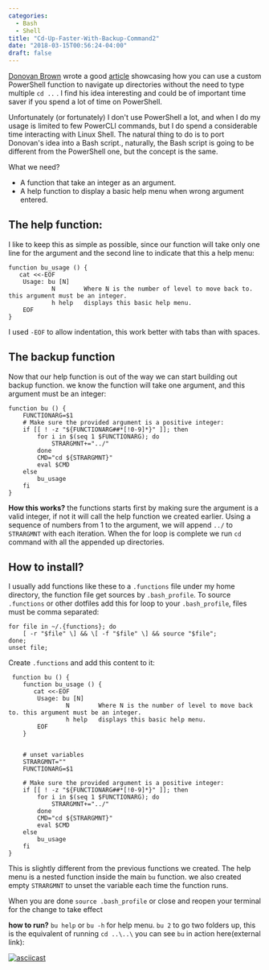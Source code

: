 ```yaml
---
categories:
  - Bash
  - Shell
title: "Cd-Up-Faster-With-Backup-Command2"
date: "2018-03-15T00:56:24-04:00"
draft: false
---
```

[Donovan Brown](http://donovanbrown.com) wrote a good [article](http://donovanbrown.com/post/Why-cd-when-you-can-just-backup) showcasing how you can use a custom PowerShell function to navigate up directories without the need to type multiple `cd ..` . I find his idea interesting and could be of important time saver if you spend a lot of time on PowerShell.

Unfortunately (or fortunately) I don't use PowerShell a lot, and when I do my usage is limited to few PowerCLI commands, but I do spend a considerable time interacting with Linux Shell. The natural thing to do is to port Donovan's idea into a Bash script., naturally, the Bash script is going to be different from the PowerShell one, but the concept is the same.

What we need?
 - A function that take an integer as an argument.
 - A help function to display a basic help menu when wrong argument entered.

## The help function:
I like to keep this as simple as possible, since our function will take only one line for the argument and the second line to indicate that this a help menu:

    function bu_usage () {
       cat <<-EOF
        Usage: bu [N]
                N        Where N is the number of level to move back to. this argument must be an integer.
                h help   displays this basic help menu.
        EOF
    }

I used `-EOF` to allow indentation, this work better with tabs than with spaces.

## The backup function
Now that our help function is out of the way we can start building out backup function. we know the function will take one argument, and this argument must be an integer:

    function bu () {
        FUNCTIONARG=$1
        # Make sure the provided argument is a positive integer:
        if [[ ! -z "${FUNCTIONARG##*[!0-9]*}" ]]; then
            for i in $(seq 1 $FUNCTIONARG); do
                STRARGMNT+="../"
            done
            CMD="cd ${STRARGMNT}"
            eval $CMD
        else
            bu_usage
        fi
    }
**How this works?** the functions starts first by making sure the argument is a valid integer, if not it will call the help function we created earlier. Using a sequence of numbers from 1 to the argument, we will append `../` to `STRARGMNT` with each iteration. When the for loop is complete we run `cd` command with all the appended up directories.

## How to install?
I usually add functions like these to a `.functions` file under my home directory, the function file get sources by `.bash_profile`.
To source `.functions` or other dotfiles add this for loop to your `.bash_profile`, files must be comma separated:

    for file in ~/.{functions}; do
        [ -r "$file" \] && \[ -f "$file" \] && source "$file";
    done;
    unset file;

Create `.functions` and add this content to it:

     function bu () {
        function bu_usage () {
           cat <<-EOF
            Usage: bu [N]
                    N        Where N is the number of level to move back to. this argument must be an integer.
                    h help   displays this basic help menu.
            EOF
        }


        # unset variables
        STRARGMNT=""
        FUNCTIONARG=$1

        # Make sure the provided argument is a positive integer:
        if [[ ! -z "${FUNCTIONARG##*[!0-9]*}" ]]; then
            for i in $(seq 1 $FUNCTIONARG); do
                STRARGMNT+="../"
            done
            CMD="cd ${STRARGMNT}"
            eval $CMD
        else
            bu_usage
        fi
    }

This is slightly different from the previous functions we created. The help menu is a nested function inside the main `bu` function. we also created empty `STRARGMNT` to unset the variable each time the function runs.

When you are done `source .bash_profile` or close and reopen your terminal for the change to take effect

**how to run?**
`bu help` or `bu -h` for help menu.
`bu 2` to go two folders up, this is the equivalent of running `cd ..\..\`
you can see `bu` in action here(external link):

[![asciicast](https://asciinema.org/a/Serx0ac08heiRW4QI61FW2QKv.png)](https://asciinema.org/a/Serx0ac08heiRW4QI61FW2QKv)


